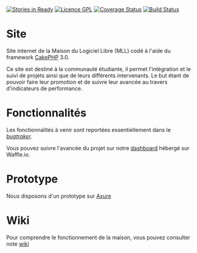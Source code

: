 [![Stories in Ready](https://badge.waffle.io/MaisonLogicielLibre/Website.svg?label=ready&title=Ready)](http://waffle.io/MaisonLogicielLibre/Website)
[![Licence GPL](http://img.shields.io/badge/license-GPL-green.svg)](http://www.gnu.org/licenses/quick-guide-gplv3.fr.html)
[![Coverage Status](https://coveralls.io/repos/MaisonLogicielLibre/Website/badge.svg?branch=develop&service=github)](https://coveralls.io/github/MaisonLogicielLibre/Website?branch=develop)
[![Build Status](https://travis-ci.org/MaisonLogicielLibre/Website.svg?branch=develop)](https://travis-ci.org/MaisonLogicielLibre/Website)

# Site
Site internet de la Maison du Logiciel Libre (MLL) codé à l'aide du framework [CakePHP](http://cakephp.org/) 3.0.

Ce site est destiné à la communauté étudiante, il permet l'intégration et le suivi de projets ainsi que de leurs différents intervenants. Le but étant de pouvoir faire leur promotion et de suivre leur avancée au travers d'indicateurs de performance.

# Fonctionnalités

Les fonctionnalités à venir sont reportées essentiellement dans le [*bugtraker*](https://github.com/MaisonLogicielLibre/TableauDeBord/issues).

Vous pouvez suivre l'avancée du projet sur notre [dashboard](https://waffle.io/MaisonLogicielLibre/Website) hébergé sur Waffle.io.

# Prototype

Nous disposons d'un prototype sur [Axure](http://nlw8u5.axshare.com/#p=dashboard)

# Wiki

Pour comprendre le fonctionnement de la maison, vous pouvez consulter note [wiki](http://wiki.maisonlogiciellibre.org/doku.php?id=en:start)
